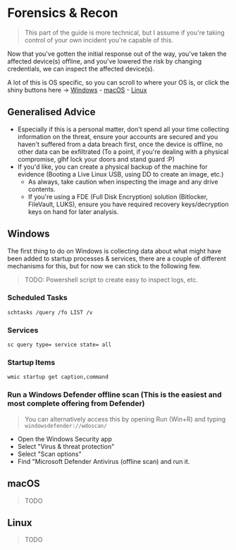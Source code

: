 # Forensics & Recon

> This part of the guide is more technical, but I assume if you're taking control of your own incident you're capable of this.

Now that you've gotten the initial response out of the way, you've taken the affected device(s) offline, and you've lowered the risk by changing credentials, we can inspect the affected device(s).

A lot of this is OS specific, so you can scroll to where your OS is, or click the shiny buttons here -> [Windows](#windows) - [macOS](#macos) - [Linux](#linux)

## Generalised Advice
- Especially if this is a personal matter, don't spend all your time collecting information on the threat, ensure your accounts are secured and you haven't suffered from a data breach first, once the device is offline, no other data can be exfiltrated (To a point, if you're dealing with a physical compromise, glhf lock your doors and stand guard :P)
- If you'd like, you can create a physical backup of the machine for evidence (Booting a Live Linux USB, using DD to create an image, etc.)
  - As always, take caution when inspecting the image and any drive contents.
  - If you're using a FDE (Full Disk Encryption) solution (Bitlocker, FileVault, LUKS), ensure you have required recovery keys/decryption keys on hand for later analysis.

## Windows
The first thing to do on Windows is collecting data about what might have been added to startup processes & services, there are a couple of different mechanisms for this, but for now we can stick to the following few.
> TODO: Powershell script to create easy to inspect logs, etc.
### Scheduled Tasks
```
schtasks /query /fo LIST /v
```

### Services
```
sc query type= service state= all
```

### Startup Items
```
wmic startup get caption,command
```

### Run a Windows Defender offline scan (This is the easiest and most complete offering from Defender)
> You can alternatively access this by opening Run (Win+R) and typing `windowsdefender://wdoscan/`
- Open the Windows Security app
- Select "Virus & threat protection"
- Select "Scan options"
- Find "Microsoft Defender Antivirus (offline scan) and run it.

## macOS
> TODO

## Linux
> TODO